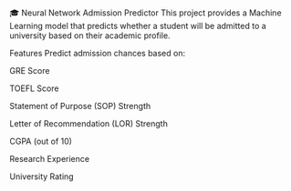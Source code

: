 🎓 Neural Network Admission Predictor
This project provides a Machine Learning model that predicts whether a student will be admitted to a university based on their academic profile.

Features
Predict admission chances based on:

GRE Score

TOEFL Score

Statement of Purpose (SOP) Strength

Letter of Recommendation (LOR) Strength

CGPA (out of 10)

Research Experience

University Rating

